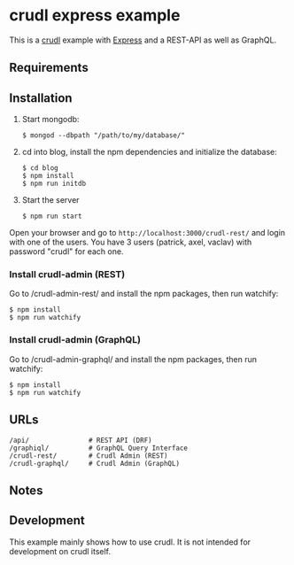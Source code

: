 # crudl express example
This is a [crudl](http://crudl.io/) example with [Express](https://www.djangoproject.com/) and a REST-API as well as GraphQL.

## Requirements

## Installation
1. Start mongodb:

    ```
    $ mongod --dbpath "/path/to/my/database/"
    ```

2. cd into blog, install the npm dependencies and initialize the database:

    ```
    $ cd blog
    $ npm install
    $ npm run initdb
    ```

3. Start the server

    ```
    $ npm run start
    ```

Open your browser and go to ``http://localhost:3000/crudl-rest/`` and login with one of the users.
You have 3 users (patrick, axel, vaclav) with password "crudl" for each one.

### Install crudl-admin (REST)
Go to /crudl-admin-rest/ and install the npm packages, then run watchify:
```
$ npm install
$ npm run watchify
```

### Install crudl-admin (GraphQL)
Go to /crudl-admin-graphql/ and install the npm packages, then run watchify:
```
$ npm install
$ npm run watchify
```

## URLs
```
/api/               # REST API (DRF)
/graphiql/          # GraphQL Query Interface
/crudl-rest/        # Crudl Admin (REST)
/crudl-graphql/     # Crudl Admin (GraphQL)
```

## Notes

## Development
This example mainly shows how to use crudl. It is not intended for development on crudl itself.
